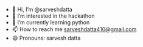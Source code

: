 - 👋 Hi, I’m @sarveshdatta
- 👀 I’m interested in the hackathon 
- 🌱 I’m currently learning python
- 📫 How to reach me sarveshdatta410@gmail.com  
- 😄 Pronouns: sarvesh datta  

<!---
sarveshdatta/sarveshdatta is a ✨ special ✨ repository because its `README.md` (this file) appears on your GitHub profile.
You can click the Preview link to take a look at your changes.
--->
